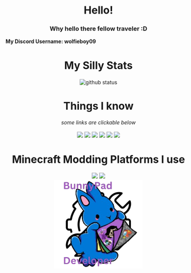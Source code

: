 <h1 align='center'>Hello!</h2>
<h3 align='center'><b>Why hello there fellow traveler :D</b></h3>
<b align='center'>My Discord Username: wolfieboy09</b>

<h1 align='center'>My Silly Stats</h2>
<div align='center'>

  <img align='center' src="https://github-readme-stats.vercel.app/api?username=Wolfieboy09&layout=compact&show_icons=true&count_private=true&theme=dark" alt="github status"/>
</div>

<h1 align='center'>Things I know</h1>

<div align='center'><i>some links are clickable below</i></div>
<br>
<!--no questions asked-->
<div align='center'>
  <img src='https://img.shields.io/badge/-HTML-000000?logo=html5&logoColor=orange&style=for-the-badge'>
  <img src='https://img.shields.io/badge/-JAVASCRIPT-000000?logo=javascript&logoColor=yellow&style=for-the-badge'>
  <img src='https://img.shields.io/badge/-PYTHON-000000?logo=python&style=for-the-badge'>
  <a href='https://scratch.mit.edu/users/wolfieboy09'><img src='https://img.shields.io/badge/-SCRATCH-000000?logo=scratch&logoColor=yellow&style=for-the-badge'></a>
  <img src='https://img.shields.io/badge/Java-000000?style=for-the-badge&logo=openjdk&logoColor=red'>
  <img src='https://img.shields.io/badge/flask-000000?style
=for-the-badge&logo=flask&logoColor=white'>
</div>

<h1 align='center'>Minecraft Modding Platforms I use</h1>

<div align='center'>
  <a href='https://modrinth.com/user/Wolfieboy09'><img src='https://img.shields.io/badge/Modrinth-000000?style=for-the-badge&logo=modrinth&logoColor=lime' /></a>
  <a href='https://www.curseforge.com/members/wolfieboy09/projects'><img src='https://img.shields.io/badge/Curseforge-000000?style=for-the-badge&logo=curseforge&logoColor=red'></a>
</div>

<div align='center'><a href="https://github.com/GSYT-Productions/BunnyPad-SRC/"><img align='center' src='https://raw.githubusercontent.com/Wolfieboy09/Wolfieboy09/main/BunnyPadDevBadge.png'></a></div>
